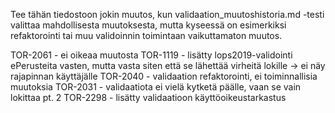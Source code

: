 Tee tähän tiedostoon jokin muutos, kun validaation_muutoshistoria.md -testi valittaa mahdollisesta muutoksesta, mutta kyseessä on esimerkiksi refaktorointi tai muu validoinnin toimintaan vaikuttamaton muutos.

TOR-2061 - ei oikeaa muutosta
TOR-1119 - lisätty lops2019-validointi ePerusteita vasten, mutta vasta siten että se lähettää virheitä lokille -> ei näy rajapinnan käyttäjälle
TOR-2040 - validaation refaktorointi, ei toiminnallisia muutoksia
TOR-2031 - validaatiota ei vielä kytketä päälle, vaan se vain lokittaa pt. 2
TOR-2298 - lisätty validaatioon käyttöoikeustarkastus
